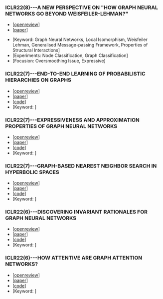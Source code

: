 ### ICLR22(8)---A NEW PERSPECTIVE ON "HOW GRAPH NEURAL NETWORKS GO BEYOND WEISFEILER-LEHMAN?"
* [<a href="https://openreview.net/forum?id=uxgg9o7bI_3">openreview</a>]
* [<a href="https://openreview.net/pdf?id=uxgg9o7bI_3">paper</a>]
<!-- * [<a href="">code</a>] -->
* [Keyword: Graph Neural Networks, Local Isomorphism, Weisfeiler Lehman, Generalised Message-passing Framework, Properties of Structural Interactions]
* [Experiments: Node Classification, Graph Classification]
* [Focusion: Oversmoothing Issue, Expressive]

### ICLR22(7)---END-TO-END LEARNING OF PROBABILISTIC HIERARCHIES ON GRAPHS
* [<a href="">openreview</a>]
* [<a href="">paper</a>]
* [<a href="">code</a>]
* [Keyword: ]

### ICLR22(7)---EXPRESSIVENESS AND APPROXIMATION PROPERTIES OF GRAPH NEURAL NETWORKS
* [<a href="">openreview</a>]
* [<a href="">paper</a>]
* [<a href="">code</a>]
* [Keyword: ]

### ICLR22(7)---GRAPH-BASED NEAREST NEIGHBOR SEARCH IN HYPERBOLIC SPACES
* [<a href="">openreview</a>]
* [<a href="">paper</a>]
* [<a href="">code</a>]
* [Keyword: ]

### ICLR22(6)---DISCOVERING INVARIANT RATIONALES FOR GRAPH NEURAL NETWORKS
* [<a href="">openreview</a>]
* [<a href="">paper</a>]
* [<a href="">code</a>]
* [Keyword: ]

### ICLR22(6)---HOW ATTENTIVE ARE GRAPH ATTENTION NETWORKS?
* [<a href="">openreview</a>]
* [<a href="">paper</a>]
* [<a href="">code</a>]
* [Keyword: ]
